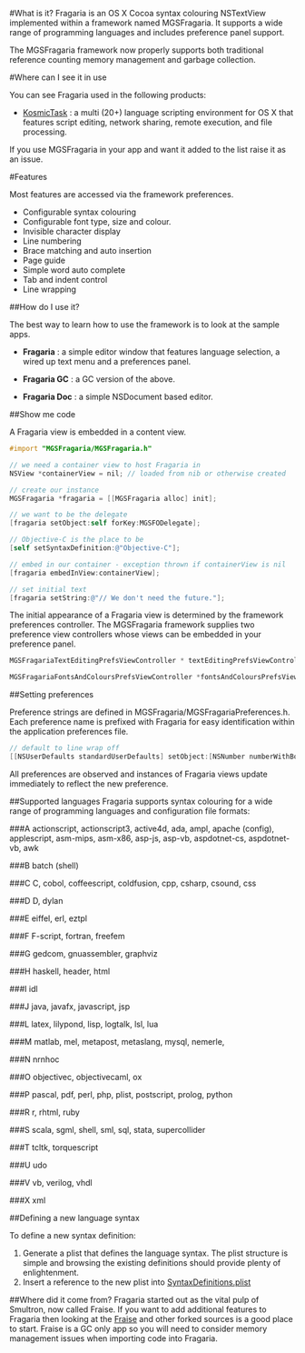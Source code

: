 #What is it?
Fragaria is an OS X Cocoa syntax colouring NSTextView implemented within a framework named MGSFragaria. It supports a wide range of programming languages and includes preference panel support.

The MGSFragaria framework now properly supports both traditional reference counting memory management and garbage collection.

#Where can I see it in use

You can see Fragaria used in the following products:

* [KosmicTask](http://www.mugginsoft.com) : a multi (20+) language  scripting environment for OS X that features script editing, network sharing, remote execution, and file processing.

If you use MGSFragaria in your app and want it added to the list raise it as an issue.

#Features

Most features are accessed via the framework preferences.

* Configurable syntax colouring
* Configurable font type, size and colour.
* Invisible character display
* Line numbering
* Brace matching and auto insertion
* Page guide
* Simple word auto complete
* Tab and indent control
* Line wrapping


##How do I use it?

The best way to learn how to use the framework is to look at the sample apps.

* __Fragaria__ : a simple editor window that features language selection, a wired up text menu and a preferences panel.

* __Fragaria GC__ : a GC version of the above.

* __Fragaria Doc__ : a simple NSDocument based editor.

##Show me code

A Fragaria view is embedded in a content view.


```objective-c
#import "MGSFragaria/MGSFragaria.h"

// we need a container view to host Fragaria in
NSView *containerView = nil; // loaded from nib or otherwise created

// create our instance
MGSFragaria *fragaria = [[MGSFragaria alloc] init];

// we want to be the delegate
[fragaria setObject:self forKey:MGSFODelegate];

// Objective-C is the place to be
[self setSyntaxDefinition:@"Objective-C"];

// embed in our container - exception thrown if containerView is nil
[fragaria embedInView:containerView];

// set initial text
[fragaria setString:@"// We don't need the future."];
```


The initial appearance of a Fragaria view is determined by the framework preferences controller. The MGSFragaria framework supplies two preference view controllers whose views can be embedded in your preference panel.


```objective-c
MGSFragariaTextEditingPrefsViewController * textEditingPrefsViewController = [MGSFragariaPreferences sharedInstance].textEditingPrefsViewController;

MGSFragariaFontsAndColoursPrefsViewController *fontsAndColoursPrefsViewController = [MGSFragariaPreferences sharedInstance].fontsAndColoursPrefsViewController;
```


##Setting preferences

Preference strings are defined in MGSFragaria/MGSFragariaPreferences.h. Each preference name is prefixed with Fragaria for easy identification within the application preferences file.


```objective-c
// default to line wrap off
[[NSUserDefaults standardUserDefaults] setObject:[NSNumber numberWithBool:NO] forKey:MGSFragariaPrefsLineWrapNewDocuments];
```


All preferences are observed and instances of Fragaria views update immediately to reflect the new preference.

##Supported languages
Fragaria supports syntax colouring for a wide range of programming languages and configuration file formats:

###A
actionscript, 
actionscript3, 
active4d, 
ada, 
ampl, 
apache (config), 
applescript, 
asm-mips, 
asm-x86, 
asp-js, 
asp-vb, 
aspdotnet-cs, 
aspdotnet-vb, 
awk

###B
batch (shell)

###C
C, 
cobol, 
coffeescript, 
coldfusion, 
cpp, 
csharp, 
csound, 
css

###D
D, 
dylan

###E
eiffel, erl, eztpl

###F
F-script,
fortran,
freefem

###G
gedcom,
gnuassembler,
graphviz

###H
haskell,
header,
html

###I
idl

###J
java,
javafx,
javascript,
jsp

###L
latex,
lilypond,
lisp,
logtalk,
lsl,
lua

###M
matlab,
mel,
metapost,
metaslang,
mysql,
nemerle,

###N
nrnhoc


###O
objectivec,
objectivecaml,
ox

###P
pascal,
pdf,
perl,
php,
plist,
postscript,
prolog,
python

###R
r,
rhtml,
ruby

###S
scala,
sgml,
shell,
sml,
sql,
stata,
supercollider

###T
tcltk,
torquescript

###U
udo

###V
vb,
verilog,
vhdl

###X
xml

##Defining a new language syntax

To define a new syntax definition:

1. Generate a plist that defines the language syntax. The plist structure is simple and browsing the existing definitions should provide plenty of enlightenment.
2. Insert a reference to the new plist into [SyntaxDefinitions.plist](SyntaxDefinitions.plist)

##Where did it come from?
Fragaria started out as the vital pulp of Smultron, now called Fraise. If you want to add additional features to Fragaria then looking at the [Fraise](https://github.com/jfmoy/Fraise) and other forked sources is a good place to start. Fraise is a GC only app so you will need to consider memory management issues when importing code into Fragaria.



 
